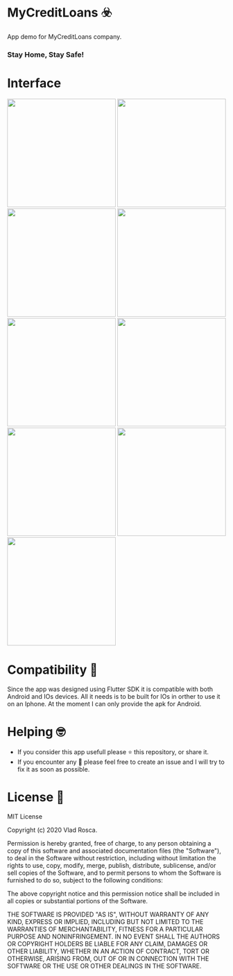 # MyCreditLoans :biohazard:
App demo for MyCreditLoans company.
### Stay Home, Stay Safe!

# Interface
<img src="https://raw.githubusercontent.com/VladRoscaDev/CovidInfo/master/images/1.jpg" width="250">
<img src="https://raw.githubusercontent.com/VladRoscaDev/CovidInfo/master/images/2.jpg" width="250">
<img src="https://raw.githubusercontent.com/VladRoscaDev/CovidInfo/master/images/3.jpg" width="250">
<img src="https://raw.githubusercontent.com/VladRoscaDev/CovidInfo/master/images/4.jpg" width="250">
<img src="https://raw.githubusercontent.com/VladRoscaDev/CovidInfo/master/images/5.jpg" width="250">
<img src="https://raw.githubusercontent.com/VladRoscaDev/CovidInfo/master/images/6.jpg" width="250">
<img src="https://raw.githubusercontent.com/VladRoscaDev/CovidInfo/master/images/7.jpg" width="250">
<img src="https://raw.githubusercontent.com/VladRoscaDev/CovidInfo/master/images/8.jpg" width="250">
<img src="https://raw.githubusercontent.com/VladRoscaDev/CovidInfo/master/images/9.jpg" width="250">



# Compatibility :iphone:
Since the app was designed using Flutter SDK it is compatible with both Android and IOs devices. All it needs is to be built for IOs in orther to use it on an Iphone.
At the moment I can only provide the apk for Android. 
 
 

# Helping :nerd_face:
- If you consider this app usefull please :star: this repository, or share it.
- If you encounter any :bug: please feel free to create an issue and I will try to fix it as soon as possible.


# License :scroll:
MIT License

Copyright (c) 2020 Vlad Rosca.

Permission is hereby granted, free of charge, to any person obtaining a copy
of this software and associated documentation files (the "Software"), to deal
in the Software without restriction, including without limitation the rights
to use, copy, modify, merge, publish, distribute, sublicense, and/or sell
copies of the Software, and to permit persons to whom the Software is
furnished to do so, subject to the following conditions:

The above copyright notice and this permission notice shall be included in all
copies or substantial portions of the Software.

THE SOFTWARE IS PROVIDED "AS IS", WITHOUT WARRANTY OF ANY KIND, EXPRESS OR
IMPLIED, INCLUDING BUT NOT LIMITED TO THE WARRANTIES OF MERCHANTABILITY,
FITNESS FOR A PARTICULAR PURPOSE AND NONINFRINGEMENT. IN NO EVENT SHALL THE
AUTHORS OR COPYRIGHT HOLDERS BE LIABLE FOR ANY CLAIM, DAMAGES OR OTHER
LIABILITY, WHETHER IN AN ACTION OF CONTRACT, TORT OR OTHERWISE, ARISING FROM,
OUT OF OR IN CONNECTION WITH THE SOFTWARE OR THE USE OR OTHER DEALINGS IN THE
SOFTWARE.
